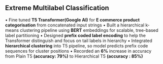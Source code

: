 ## Extreme Multilabel Classification
• Fine tuned **T5 Transformer(Google AI)** for **E commerce product categorisation** from concatenated input strings
• Built a hierarchical k-means clustering pipeline using **BERT** embeddings for scalable, tree-based label partitioning
• Designed **prefix coded label encoding** to help the Transformer distinguish and focus on tail labels in hierarchy
• Integrated **hierarchical clustering** into T5 pipeline, so model predicts prefix code sequences for cluster positions
• Recorded an **6%** increase in accuracy from Plain T5 **(accuracy: 79%)** to Hierarchical T5 **(accuracy : 85%)**
